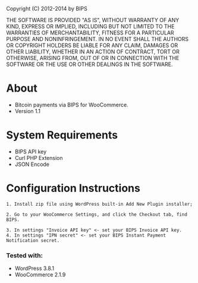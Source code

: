 Copyright (C) 2012-2014 by BIPS

THE SOFTWARE IS PROVIDED "AS IS", WITHOUT WARRANTY OF ANY KIND, EXPRESS OR
IMPLIED, INCLUDING BUT NOT LIMITED TO THE WARRANTIES OF MERCHANTABILITY,
FITNESS FOR A PARTICULAR PURPOSE AND NONINFRINGEMENT. IN NO EVENT SHALL THE
AUTHORS OR COPYRIGHT HOLDERS BE LIABLE FOR ANY CLAIM, DAMAGES OR OTHER
LIABILITY, WHETHER IN AN ACTION OF CONTRACT, TORT OR OTHERWISE, ARISING FROM,
OUT OF OR IN CONNECTION WITH THE SOFTWARE OR THE USE OR OTHER DEALINGS IN
THE SOFTWARE.

About
=====
+ Bitcoin payments via BIPS for WooCommerce.
+ Version 1.1

System Requirements
===================
+ BIPS API key
+ Curl PHP Extension
+ JSON Encode
  
Configuration Instructions
==========================
    1. Install zip file using WordPress built-in Add New Plugin installer;

    2. Go to your WooCommerce Settings, and click the Checkout tab, find BIPS.
  
    3. In settings "Invoice API key" <- set your BIPS Invoice API key.
    4. In settings "IPN secret" <- set your BIPS Instant Payment Notification secret.

### Tested with:

+ WordPress 3.8.1
+ WooCommerce 2.1.9